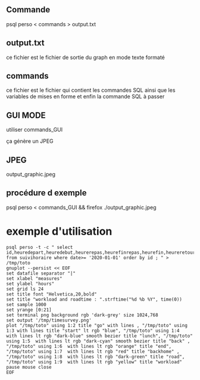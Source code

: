 ## Commande 

psql perso < commands > output.txt
 
## output.txt

ce fichier est le fichier de sortie du graph en mode texte formaté 


## commands

ce fichier est le fichier qui contient les commandes SQL ainsi que les variables de mises en forme et enfin la commande SQL à passer 
 
## GUI MODE 

utiliser commands\_GUI

ça génère un JPEG

## JPEG

output\_graphic.jpeg

## procédure d exemple 

psql perso < commands\_GUI && firefox ./output\_graphic.jpeg
 
# exemple d'utilisation 

```
psql perso -t -c " select id,heuredepart,heuredebut,heurerepas,heurefinrepas,heurefin,heureretour,trajet,tempsjournalier from suivihoraire where date>= '2020-01-01' order by id ; " > /tmp/toto 
gnuplot --persist << EOF
set datafile separator "|"
set xlabel "measures"
set ylabel "hours"
set grid ls 24
set title font "Helvetica,20,bold"
set title "workload and roadtime : ".strftime("%d %b %Y", time(0))
set sample 1000
set yrange [0:21]
set terminal png background rgb 'dark-grey' size 1024,768
set output '/tmp/timesurvey.png'
plot "/tmp/toto" using 1:2 title "go" with lines , "/tmp/toto" using 1:3 with lines title "start" lt rgb "blue", "/tmp/toto" using 1:4  with lines lt rgb "dark-blue" smooth bezier title "lunch", "/tmp/toto" using 1:5  with lines lt rgb "dark-cyan" smooth bezier title "back" , "/tmp/toto" using 1:6  with lines lt rgb "orange" title "end", "/tmp/toto" using 1:7  with lines lt rgb "red" title "backhome" , "/tmp/toto" using 1:8  with lines lt rgb "dark-green" title "road", "/tmp/toto" using 1:9  with lines lt rgb "yellow" title "workload"
pause mouse close
EOF
```

